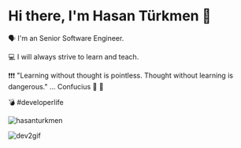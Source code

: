 # Hi there, I'm Hasan Türkmen 👋

🗣  I'm an Senior Software Engineer.


💻 I will always strive to learn and teach.

❗❗❗ "Learning without thought is pointless. Thought without learning is dangerous." ... Confucius 🤔 🤔

💣 #developerlife

<p><img align="center" src="https://github-readme-streak-stats.herokuapp.com/?user=hasanturkmen&" alt="hasanturkmen" /></p>

![dev2gif](https://user-images.githubusercontent.com/23518882/156795873-13f0dd76-8d8e-4e62-ac94-593e8c1f05f3.gif)
